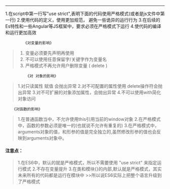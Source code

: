 ***
1.在script中第一行写"use strict",表明下面的代码使用严格模式(或者是js文件中第一行) 
2.使用代码的定义，使用更加规范， 避免一些诡异的运行行为
3.在后续的Es特性和一些Angular等JS框架中，要求必须在严格模式下运行
4.使代码的编译和运行更加高效
        
            《对变量的影响》
 >1. 变量必须要先声明再使用
 >2. 不可以使用任意保留字/关键字作为变量名
 >3. 严格模式不再允许用户删除变量 ( delete )

             《对 对象的影响》
> 1.对只读属性 赋值 会抛出异常
> 2.对不可配置的属性使用 delete操作符会抛出异常
> 3.对不可扩展的对象添加属性，会抛出异常
> 4.不可以使用with简化对象访问

       《对函数的影响》
>  1.在普通函数当中，不允许使用this引用当前的window对象
>  2.在严格模式中，函数的参数必须是唯一的(也就说不允许有重复的)
>  3.在严格模式中，arguments对象的值，和形参的值是完全独立的,虽然修改形参的值也会反映到arguments对象中。

#### 注意点：
>   1.在ES6中，默认的就是严格模式，所以不需要使用 "use strict" 来指定运行模式
>   2.不存在变量提升
>   3.在类和模块{}的内部,默认就是严格模式，其实未来所有的代码都是运行在模块中
          >>所以说ES6实际上把整个语言升级到了严格模式